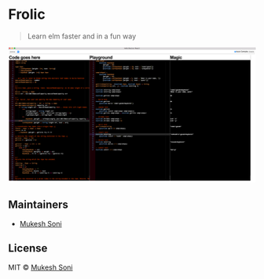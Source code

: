 # Frolic

> Learn elm faster and in a fun way

![Elm rope implemented using frolic](images/elm-rope-in-elm-playground.png)

## Maintainers

- [Mukesh Soni](https://github.com/mukeshsoni)

## License
MIT © [Mukesh Soni](https://github.com/mukeshsoni)
